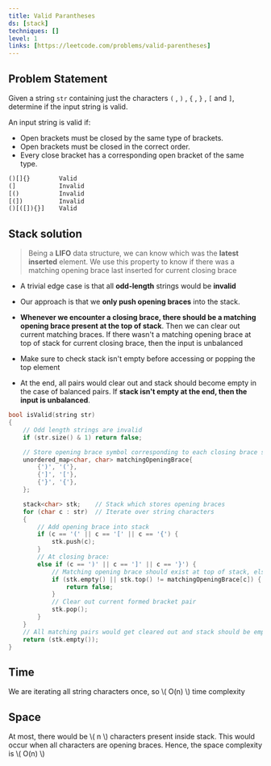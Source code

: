 ```yaml
---
title: Valid Parantheses
ds: [stack]
techniques: []
level: 1
links: [https://leetcode.com/problems/valid-parentheses]
---
```


## Problem Statement

Given a string `str` containing just the characters `(` , `)` , `{` , `}` , `[` and `]`, determine if the input string is valid.

An input string is valid if:

- Open brackets must be closed by the same type of brackets.
- Open brackets must be closed in the correct order.
- Every close bracket has a corresponding open bracket of the same type.

```txt title="Examples"
()[]{}        Valid
(]            Invalid
[()           Invalid
[(])          Invalid
()[([]){}]    Valid
```

## Stack solution

> Being a **LIFO** data structure, we can know which was the **latest inserted** element. We use this property to know if there was a matching opening brace last inserted for current closing brace

- A trivial edge case is that all **odd-length** strings would be **invalid**

- Our approach is that we **only push opening braces** into the stack.

- **Whenever we encounter a closing brace, there should be a matching opening brace present at the top of stack**. Then we can clear out current matching braces. If there wasn't a matching opening brace at top of stack for current closing brace, then the input is unbalanced

- Make sure to check stack isn't empty before accessing or popping the top element

- At the end, all pairs would clear out and stack should become empty in the case of balanced pairs. If **stack isn't empty at the end, then the input is unbalanced**.

```cpp
bool isValid(string str)
{
    // Odd length strings are invalid
    if (str.size() & 1) return false;

    // Store opening brace symbol corresponding to each closing brace symbol
    unordered_map<char, char> matchingOpeningBrace{
        {')', '('},
        {']', '['},
        {'}', '{'},
    };

    stack<char> stk;    // Stack which stores opening braces
    for (char c : str)  // Iterate over string characters
    {
        // Add opening brace into stack
        if (c == '(' || c == '[' || c == '{') {
            stk.push(c);
        }
        // At closing brace:
        else if (c == ')' || c == ']' || c == '}') {
            // Matching opening brace should exist at top of stack, else invalid
            if (stk.empty() || stk.top() != matchingOpeningBrace[c]) {
                return false;
            }
            // Clear out current formed bracket pair
            stk.pop();
        }
    }
    // All matching pairs would get cleared out and stack should be empty. Else invalid
    return (stk.empty());
}
```

## Time

We are iterating all string characters once, so \\( O(n) \\) time complexity

## Space

At most, there would be \\( n \\) characters present inside stack. This would occur when all characters are opening braces. Hence, the space complexity is \\( O(n) \\)
